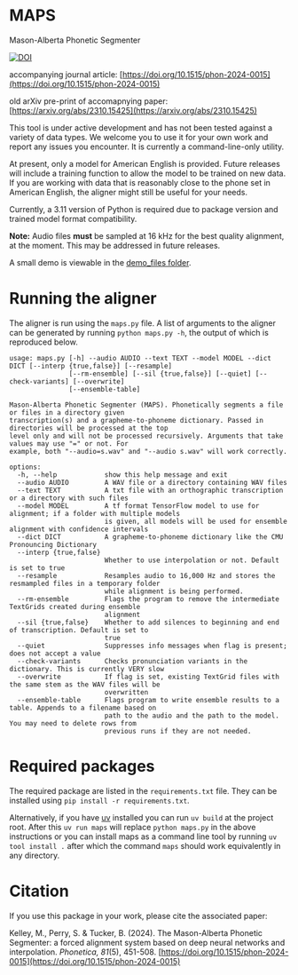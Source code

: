 # MAPS

Mason-Alberta Phonetic Segmenter

[![DOI](https://zenodo.org/badge/703623203.svg)](https://zenodo.org/doi/10.5281/zenodo.10035627)

accompanying journal article: [https://doi.org/10.1515/phon-2024-0015](https://doi.org/10.1515/phon-2024-0015)

old arXiv pre-print of accomapnying paper: [https://arxiv.org/abs/2310.15425](https://arxiv.org/abs/2310.15425)

This tool is under active development and has not been tested against a variety of data types. We welcome you to use it for your own work and report any issues you encounter. It is currently a command-line-only utility.

At present, only a model for American English is provided. Future releases will include a training function to allow the model to be trained on new data. If you are working with data that is reasonably close to the phone set in American English, the aligner might still be useful for your needs.

Currently, a 3.11 version of Python is required due to package version and trained model format compatibility.

**Note:** Audio files **must** be sampled at 16 kHz for the best quality alignment, at the moment. This may be addressed in future releases.

A small demo is viewable in the [demo_files folder](https://github.com/MasonPhonLab/MAPS/tree/main/demo_files).

# Running the aligner

The aligner is run using the `maps.py` file. A list of arguments to the aligner can be generated by running `python maps.py -h`, the output of which is reproduced below.

```
usage: maps.py [-h] --audio AUDIO --text TEXT --model MODEL --dict DICT [--interp {true,false}] [--resample]
               [--rm-ensemble] [--sil {true,false}] [--quiet] [--check-variants] [--overwrite]
               [--ensemble-table]

Mason-Alberta Phonetic Segmenter (MAPS). Phonetically segments a file or files in a directory given
transcription(s) and a grapheme-to-phoneme dictionary. Passed in directories will be processed at the top
level only and will not be processed recursively. Arguments that take values may use "=" or not. For
example, both "--audio=s.wav" and "--audio s.wav" will work correctly.

options:
  -h, --help            show this help message and exit
  --audio AUDIO         A WAV file or a directory containing WAV files
  --text TEXT           A txt file with an orthographic transcription or a directory with such files
  --model MODEL         A tf format TensorFlow model to use for alignment; if a folder with multiple models
                        is given, all models will be used for ensemble alignment with confidence intervals
  --dict DICT           A grapheme-to-phoneme dictionary like the CMU Pronouncing Dictionary
  --interp {true,false}
                        Whether to use interpolation or not. Default is set to true
  --resample            Resamples audio to 16,000 Hz and stores the resmampled files in a temporary folder
                        while alignment is being performed.
  --rm-ensemble         Flags the program to remove the intermediate TextGrids created during ensemble
                        alignment
  --sil {true,false}    Whether to add silences to beginning and end of transcription. Default is set to
                        true
  --quiet               Suppresses info messages when flag is present; does not accept a value
  --check-variants      Checks pronunciation variants in the dictionary. This is currently VERY slow
  --overwrite           If flag is set, existing TextGrid files with the same stem as the WAV files will be
                        overwritten
  --ensemble-table      Flags program to write ensemble results to a table. Appends to a filename based on
                        path to the audio and the path to the model. You may need to delete rows from
                        previous runs if they are not needed.

```

# Required packages

The required package are listed in the `requirements.txt` file. They can be installed using `pip install -r requirements.txt`.

Alternatively, if you have [uv](https://docs.astral.sh/uv/) installed you can
run `uv build` at the project root. After this `uv run maps` will replace
`python maps.py` in the above instructions or you can install maps as a command
line tool by running `uv tool install .` after which the command `maps` should
work equivalently in any directory.


# Citation

If you use this package in your work, please cite the associated paper:

Kelley, M., Perry, S. & Tucker, B. (2024). The Mason-Alberta Phonetic Segmenter: a forced alignment system based on deep neural networks and interpolation. *Phonetica, 81*(5), 451-508. [https://doi.org/10.1515/phon-2024-0015](https://doi.org/10.1515/phon-2024-0015)
